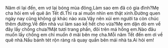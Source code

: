 Năm ơi lại đến, em vơ lại bóng mùa đông.Làm sao em đã có gia đình?Mẹ cha hỏi em về quê ăn Tết đi.Thì ra ai muốn nhìn em thật xinh.Đường quen ngày nay cũng không gì khác nào xưa.Vậy nên xúi em người ta còn chúc thêm đường.Về đến nhà vui làm sao kể hết cho vừa?Mẹ em dặn dò em về đây lấy chồng chưa?Mặt tươi trang phấn, đôi trên má hồng em.Nào đâu muốn lấy chồng em chỉ muốn ở mãi bên mẹ cha.Mỗi năm Tết đến em ơi về quê nhà.Nấu bánh tét rộn ràng rã quay quần bên mái nhà ta.Ai hỏi em!
